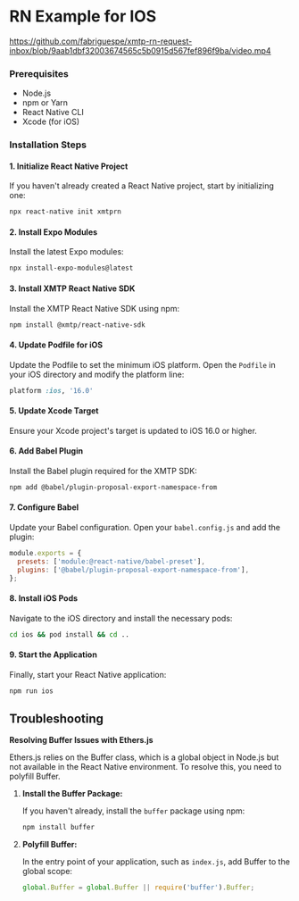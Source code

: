 # RN Example for IOS

https://github.com/fabriguespe/xmtp-rn-request-inbox/blob/9aab1dbf32003674565c5b0915d567fef896f9ba/video.mp4

### Prerequisites

- Node.js
- npm or Yarn
- React Native CLI
- Xcode (for iOS)

### Installation Steps

#### 1. Initialize React Native Project

If you haven't already created a React Native project, start by initializing one:

```bash
npx react-native init xmtprn
```

#### 2. Install Expo Modules

Install the latest Expo modules:

```bash
npx install-expo-modules@latest
```

#### 3. Install XMTP React Native SDK

Install the XMTP React Native SDK using npm:

```bash
npm install @xmtp/react-native-sdk
```

#### 4. Update Podfile for iOS

Update the Podfile to set the minimum iOS platform. Open the `Podfile` in your iOS directory and modify the platform line:

```ruby
platform :ios, '16.0'
```

#### 5. Update Xcode Target

Ensure your Xcode project's target is updated to iOS 16.0 or higher.

#### 6. Add Babel Plugin

Install the Babel plugin required for the XMTP SDK:

```bash
npm add @babel/plugin-proposal-export-namespace-from
```

#### 7. Configure Babel

Update your Babel configuration. Open your `babel.config.js` and add the plugin:

```javascript
module.exports = {
  presets: ['module:@react-native/babel-preset'],
  plugins: ['@babel/plugin-proposal-export-namespace-from'],
};
```

#### 8. Install iOS Pods

Navigate to the iOS directory and install the necessary pods:

```bash
cd ios && pod install && cd ..
```

#### 9. Start the Application

Finally, start your React Native application:

```bash
npm run ios
```

## Troubleshooting

**Resolving Buffer Issues with Ethers.js**

Ethers.js relies on the Buffer class, which is a global object in Node.js but not available in the React Native environment. To resolve this, you need to polyfill Buffer.

1. **Install the Buffer Package:**

   If you haven't already, install the `buffer` package using npm:

   ```bash
   npm install buffer
   ```

2. **Polyfill Buffer:**

   In the entry point of your application, such as `index.js`, add Buffer to the global scope:

   ```jsx
   global.Buffer = global.Buffer || require('buffer').Buffer;
   ```
